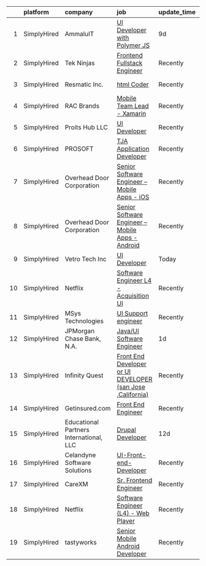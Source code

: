 

|    | platform    | company                                 | job                                                                                                                                                                | update_time   | location          |
|---:|:------------|:----------------------------------------|:-------------------------------------------------------------------------------------------------------------------------------------------------------------------|:--------------|:------------------|
|  1 | SimplyHired | AmmaluIT                                | [UI Developer with Polymer JS](https://www.simplyhired.com/job/fg705JkzLaraGaBgzPj9L-Vdd11AOM3ykFNvo_aQnExZt5BFW6BPhA?q=ui+engineer)                               | 9d            | Remote            |
|  2 | SimplyHired | Tek Ninjas                              | [Frontend Fullstack Engineer](https://www.simplyhired.com/job/K3hfMYeDOok59KAq0cQq79vzH0neO5Bo9fUWigoIv8lSyQOd5_-uDA?q=ui+engineer)                                | Recently      | Sunnyvale, CA     |
|  3 | SimplyHired | Resmatic Inc.                           | [html Coder](https://www.simplyhired.com/job/1horKlaY2nUszWNGAznbOjFUNCJBjStFQ1YxHY1ditLaUqJVnHJ9Ig?q=ui+engineer)                                                 | Recently      | Sebastopol, CA    |
|  4 | SimplyHired | RAC Brands                              | [Mobile Team Lead - Xamarin](https://www.simplyhired.com/job/gNGKDRWKt_ymvOm6DQFfUse3FPPKms7TEOda8MGPTmIYs_2q1gIgWg?q=ui+engineer)                                 | Recently      | Draper, UT        |
|  5 | SimplyHired | Proits Hub LLC                          | [UI Developer](https://www.simplyhired.com/job/ecY5NqoohsKt7wSQj_TqUBRz5NL0qFl9JdIuQf7SJ1EtfCtFah4kig?q=ui+engineer)                                               | Recently      | Mountain View, CA |
|  6 | SimplyHired | PROSOFT                                 | [TJA Application Developer](https://www.simplyhired.com/job/tfI3CBA_fLanfSQngAXS1qjPy3Foc-Tv0JDV7LTJsccA-v9Ae5uZew?q=ui+engineer)                                  | Recently      | Norfolk, VA       |
|  7 | SimplyHired | Overhead Door Corporation               | [Senior Software Engineer – Mobile Apps - iOS](https://www.simplyhired.com/job/3kT9xkH_9GKCMz6GfImd7_K9B6cwZNY7xOtkchRrciADFRtjnKkvRg?q=ui+engineer)               | Recently      | Dallas, TX        |
|  8 | SimplyHired | Overhead Door Corporation               | [Senior Software Engineer – Mobile Apps - Android](https://www.simplyhired.com/job/U4M5O4Q6qRCvPHt5zFtQFRnNpTxeDxfJ4JT5ggcQ3DyT2VddqcnTEg?q=ui+engineer)           | Recently      | Dallas, TX        |
|  9 | SimplyHired | Vetro Tech Inc                          | [UI Developer](https://www.simplyhired.com/job/7GmPXDpWUvKpwkKFDetbStWVRxN6C8C2yNlrBZQG6wJ--dJtaV4Keg?q=ui+engineer)                                               | Today         | Houston, TX       |
| 10 | SimplyHired | Netflix                                 | [Software Engineer L4 - Acquisition UI](https://www.simplyhired.com/job/MewjA4tIM3AQZ5UEsNQMeDsA1D9LOnO54B8m8m2-ZUhXvcUr0JYaBA?q=ui+engineer)                      | Recently      | Remote            |
| 11 | SimplyHired | MSys Technologies                       | [UI Support engineer](https://www.simplyhired.com/job/nM4yhXRIC8bTtYhOJTO9pGSRihpmkMm7_6q2Vltju2en01-tvI6dDg?q=ui+engineer)                                        | Recently      | San Jose, CA      |
| 12 | SimplyHired | JPMorgan Chase Bank, N.A.               | [Java/UI Software Engineer](https://www.simplyhired.com/job/dOKxmrTMCpDXMy4itAg1HePQBRfqcbAM9KW2Hi5cNhQcPCpP9hl8uA?q=ui+engineer)                                  | 1d            | New York, NY      |
| 13 | SimplyHired | Infinity Quest                          | [Front End Developer or UI DEVELOPER (san Jose ,California)](https://www.simplyhired.com/job/q7jmKk04EU8UGbajnav88NeTrcEFhQw_Rv-8dKuzKFecQyDhBb0F9w?q=ui+engineer) | Recently      | San Jose, CA      |
| 14 | SimplyHired | Getinsured.com                          | [Front End Engineer](https://www.simplyhired.com/job/o-vceYTvWDbwAhr-BaWPPQwSKiehrziHBdaGtiOP1nLhHX-nbRTsXw?q=ui+engineer)                                         | Recently      | Mountain View, CA |
| 15 | SimplyHired | Educational Partners International, LLC | [Drupal Developer](https://www.simplyhired.com/job/WDsAHXNxWq-3EYgzkkb7Xa4DE84MLZi93n-QcG6I08P4R4HQNxayuQ?q=ui+engineer)                                           | 12d           | Swannanoa, NC     |
| 16 | SimplyHired | Celandyne Software Solutions            | [UI-Front-end-Developer](https://www.simplyhired.com/job/ipMwRuXqjobmalsH2i6ywp7djW7wdG1APiTjJzUl0q0l4o1DKp5teg?q=ui+engineer)                                     | Recently      | Santa Clara, CA   |
| 17 | SimplyHired | CareXM                                  | [Sr. Frontend Engineer](https://www.simplyhired.com/job/AujtDW7NGvRFYc24ezy9Nkvx9KbfwckzyepiDkV4vWwH69pLcAsa4g?q=ui+engineer)                                      | Recently      | Lehi, UT          |
| 18 | SimplyHired | Netflix                                 | [Software Engineer (L4) - Web Player](https://www.simplyhired.com/job/_JbYFdxgJnGiVGAayBedOSYUKeeq-ML8iBkQLb2YYu73TxiKykgE4w?q=ui+engineer)                        | Recently      | Los Gatos, CA     |
| 19 | SimplyHired | tastyworks                              | [Senior Mobile Android Developer](https://www.simplyhired.com/job/7mEPsD8af9lElJvB2UaaNxOCTxaPT2fBpHqzqqB5SA4ZAKpO5L7niw?q=ui+engineer)                            | Recently      | Chicago, IL       |